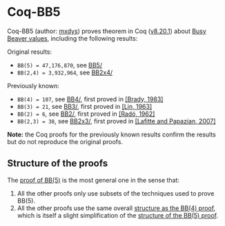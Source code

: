 # Coq-BB5

Coq-BB5 (author: [mxdys](https://github.com/ccz181078)) proves theorem in Coq ([v8.20.1](https://github.com/coq/coq/blob/V8.20.1/INSTALL.md)) about [Busy Beaver values](https://wiki.bbchallenge.org/wiki/Main_Page), including the following results:

Original results:
- `BB(5) = 47,176,870`, see [BB5/](BB5/)
- `BB(2,4) = 3,932,964`, see [BB2x4/](BB2x4/)

Previously known:
- `BB(4) = 107`, see [BB4/](BB4/), first proved in [[Brady, 1983]](https://www.ams.org/journals/mcom/1983-40-162/S0025-5718-1983-0689479-6/)
- `BB(3) = 21`, see [BB3/](BB3/), first proved in [[Lin, 1963]](https://etd.ohiolink.edu/acprod/odb_etd/etd/r/1501/10?clear=10&p10_accession_num=osu1486554418657614)
- `BB(2) = 6`, see [BB2/](BB2/), first proved in [[Radó, 1962]](https://ieeexplore.ieee.org/document/6769603)
- `BB(2,3) = 38`, see [BB2x3/](BB2x3/), first proved in [[Lafitte and Papazian, 2007]](https://arxiv.org/pdf/0906.3749)

**Note:** the Coq proofs for the previously known results confirm the results but do not reproduce the original proofs.

## Structure of the proofs

The [proof of BB(5)](BB5/) is the most general one in the sense that:

1. All the other proofs only use subsets of the techniques used to prove BB(5).
2. All the other proofs use the same overall [structure as the BB(4) proof](BB4/README.md#proof-structure), which is itself a slight simplification of the [structure of the BB(5) proof](BB5/README.md#proof-structure).